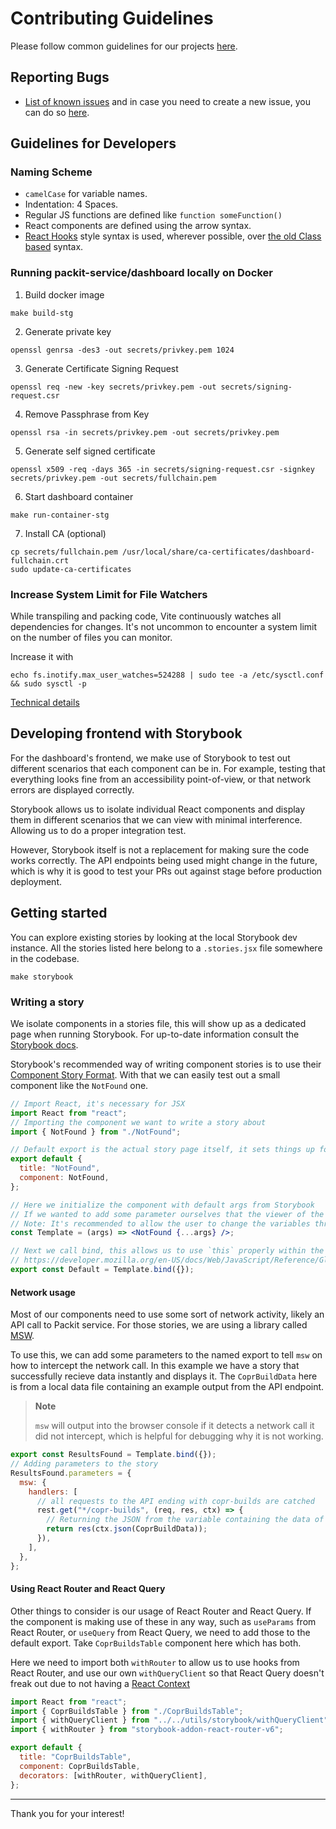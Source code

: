 # Contributing Guidelines

Please follow common guidelines for our projects [here](https://github.com/packit/contributing).

## Reporting Bugs

- [List of known issues](https://github.com/packit-service/dashboard/issues) and
  in case you need to create a new issue, you can do so [here](https://github.com/packit-service/dashboard/issues/new).

## Guidelines for Developers

### Naming Scheme

- `camelCase` for variable names.
- Indentation: 4 Spaces.
- Regular JS functions are defined like `function someFunction()`
- React components are defined using the arrow syntax.
- [React Hooks](https://reactjs.org/docs/hooks-intro.html) style syntax is used, wherever possible, over [the old Class based](https://reactjs.org/docs/hooks-intro.html#classes-confuse-both-people-and-machines) syntax.

### Running packit-service/dashboard locally on Docker

1. Build docker image

```
make build-stg
```

2. Generate private key

```
openssl genrsa -des3 -out secrets/privkey.pem 1024
```

3. Generate Certificate Signing Request

```
openssl req -new -key secrets/privkey.pem -out secrets/signing-request.csr
```

4. Remove Passphrase from Key

```
openssl rsa -in secrets/privkey.pem -out secrets/privkey.pem
```

5. Generate self signed certificate

```
openssl x509 -req -days 365 -in secrets/signing-request.csr -signkey secrets/privkey.pem -out secrets/fullchain.pem
```

6. Start dashboard container

```
make run-container-stg
```

7. Install CA (optional)

```
cp secrets/fullchain.pem /usr/local/share/ca-certificates/dashboard-fullchain.crt
sudo update-ca-certificates
```

### Increase System Limit for File Watchers

While transpiling and packing code, Vite continuously watches all dependencies for changes. It's not uncommon to encounter a system limit on the number of files you can monitor.

Increase it with

```
echo fs.inotify.max_user_watches=524288 | sudo tee -a /etc/sysctl.conf && sudo sysctl -p
```

[Technical details](https://github.com/guard/listen/wiki/Increasing-the-amount-of-inotify-watchers#the-technical-details)

## Developing frontend with Storybook

For the dashboard's frontend, we make use of Storybook to test out different scenarios that each component can be in. For example, testing that everything looks fine from an accessibility point-of-view, or that network errors are displayed correctly.

Storybook allows us to isolate individual React components and display them in different scenarios that we can view with minimal interference. Allowing us to do a proper integration test.

However, Storybook itself is not a replacement for making sure the code works correctly. The API endpoints being used might change in the future, which is why it is good to test your PRs out against stage before production deployment.

## Getting started

You can explore existing stories by looking at the local Storybook dev instance. All the stories listed here belong to a `.stories.jsx` file somewhere in the codebase.

```
make storybook
```

### Writing a story

We isolate components in a stories file, this will show up as a dedicated page when running Storybook. For up-to-date information consult the [Storybook docs](https://storybook.js.org/docs/react/writing-stories/introduction).

Storybook's recommended way of writing component stories is to use their [Component Story Format](https://storybook.js.org/docs/react/api/csf). With that we can easily test out a small component like the `NotFound` one.

```jsx
// Import React, it's necessary for JSX
import React from "react";
// Importing the component we want to write a story about
import { NotFound } from "./NotFound";

// Default export is the actual story page itself, it sets things up for the actual stories - which are the named exports down below
export default {
  title: "NotFound",
  component: NotFound,
};

// Here we initialize the component with default args from Storybook
// If we wanted to add some parameter ourselves that the viewer of the Story cannot change we would do so here
// Note: It's recommended to allow the user to change the variables through the Storybook website unless it's critical to the story
const Template = (args) => <NotFound {...args} />;

// Next we call bind, this allows us to use `this` properly within the component
// https://developer.mozilla.org/en-US/docs/Web/JavaScript/Reference/Global_Objects/Function/bind
export const Default = Template.bind({});
```

#### Network usage

Most of our components need to use some sort of network activity, likely an API call to Packit service. For those stories, we are using a library called [MSW](https://mswjs.io/).

To use this, we can add some parameters to the named export to tell `msw` on how to intercept the network call. In this example we have a story that successfully recieve data instantly and displays it. The `CoprBuildData` here is from a local data file containing an example output from the API endpoint.

> **Note**
>
> `msw` will output into the browser console if it detects a network call it did not intercept, which is helpful for debugging why it is not working.

```jsx
export const ResultsFound = Template.bind({});
// Adding parameters to the story
ResultsFound.parameters = {
  msw: {
    handlers: [
      // all requests to the API ending with copr-builds are catched
      rest.get("*/copr-builds", (req, res, ctx) => {
        // Returning the JSON from the variable containing the data of the Copr build API response
        return res(ctx.json(CoprBuildData));
      }),
    ],
  },
};
```

#### Using React Router and React Query

Other things to consider is our usage of React Router and React Query. If the component is making use of these in any way, such as `useParams` from React Router, or `useQuery` from React Query, we need to add those to the default export. Take `CoprBuildsTable` component here which has both.

Here we need to import both `withRouter` to allow us to use hooks from React Router, and use our own `withQueryClient` so that React Query doesn't freak out due to not having a [React Context](https://react.dev/learn/passing-data-deeply-with-context)

```jsx
import React from "react";
import { CoprBuildsTable } from "./CoprBuildsTable";
import { withQueryClient } from "../../utils/storybook/withQueryClient";
import { withRouter } from "storybook-addon-react-router-v6";

export default {
  title: "CoprBuildsTable",
  component: CoprBuildsTable,
  decorators: [withRouter, withQueryClient],
};
```

---

Thank you for your interest!
